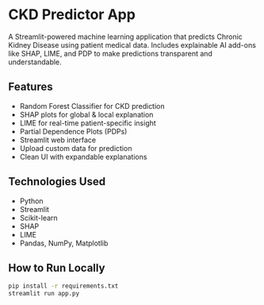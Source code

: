 # CKD Predictor App 

A Streamlit-powered machine learning application that predicts Chronic Kidney Disease using patient medical data. Includes explainable AI add-ons like SHAP, LIME, and PDP to make predictions transparent and understandable.

## Features

- Random Forest Classifier for CKD prediction
- SHAP plots for global & local explanation
- LIME for real-time patient-specific insight
- Partial Dependence Plots (PDPs)
- Streamlit web interface
- Upload custom data for prediction
- Clean UI with expandable explanations

## Technologies Used

- Python
- Streamlit
- Scikit-learn
- SHAP
- LIME
- Pandas, NumPy, Matplotlib

## How to Run Locally

```bash
pip install -r requirements.txt
streamlit run app.py
